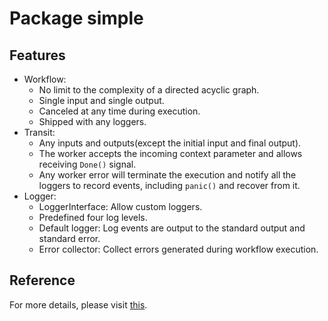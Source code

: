 # Package simple

## Features

- Workflow:
  - No limit to the complexity of a directed acyclic graph.
  - Single input and single output.
  - Canceled at any time during execution.
  - Shipped with any loggers.
- Transit:
  - Any inputs and outputs(except the initial input and final output).
  - The worker accepts the incoming context parameter and allows receiving `Done()` signal.
  - Any worker error will terminate the execution and notify all the loggers to record events, including `panic()` and recover from it.
- Logger:
  - LoggerInterface: Allow custom loggers.
  - Predefined four log levels.
  - Default logger: Log events are output to the standard output and standard error.
  - Error collector: Collect errors generated during workflow execution.

## Reference

For more details, please visit [this](https://docs.go-dag.dev.rho.social/basic-usage/use-simple.dag).